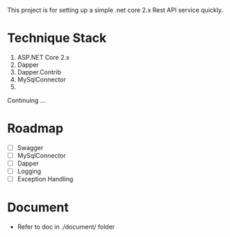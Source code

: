 This project is for setting up a simple .net core 2.x Rest API service quickly.

# Technique Stack
1. ASP.NET Core 2.x
2. Dapper
3. Dapper.Contrib
4. MySqlConnector
5. 

Continuing ...

# Roadmap
- [ ] Swagger
- [ ] MySqlConnector
- [ ] Dapper
- [ ] Logging
- [ ] Exception Handling

# Document
- Refer to doc in ./document/ folder